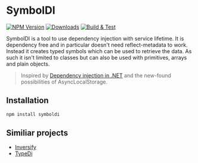 # SymbolDI

[![NPM Version](https://img.shields.io/npm/v/symboldi.svg)](https://www.npmjs.com/package/symboldi)
[![Downloads](https://img.shields.io/npm/dm/symboldi.svg)](https://www.npmjs.com/package/symboldi)
[![Build & Test](https://github.com/ml1nk/symboldi/actions/workflows/publish.yml/badge.svg)](https://github.com/ml1nk/symboldi/actions/workflows/publish.yml)

SymbolDI is a tool to use dependency injection with service lifetime. It is dependency free and in particular doesn't need reflect-metadata to work. Instead it creates typed symbols which can be used to retrieve the data. As such it isn't limited to classes but can also be used with primitives, arrays and plain objects.

> Inspired by [Dependency injection in .NET](https://learn.microsoft.com/en-us/dotnet/core/extensions/dependency-injection) and the new-found possibilities of AsyncLocalStorage.


## Installation
~~~ts
npm install symboldi
~~~

## Similiar projects
- [Inversify](https://github.com/inversify/InversifyJS)
- [TypeDi](https://github.com/typestack/typedi)

